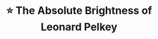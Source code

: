 ---
title: "⭐️ The Absolute Brightness of Leonard Pelkey"
description: 'Wonderfully narrated and written. Kekuatan di Audiobook ini ada di skill narratornya – ceritanya sendiri walaupun engaging, tapi untuk ukuran novel detektif, cukup predictable.'
cover: "images/reading/the-absolute-brightness.jpeg"
publishDate: 2020-06-14
authors: "James Lecesne"
categories: ["stories & narratives"]
---